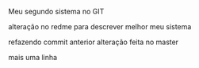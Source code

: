 Meu segundo sistema no GIT

alteração no redme para descrever melhor meu sistema

refazendo commit anterior
alteração feita no master 



mais uma linha